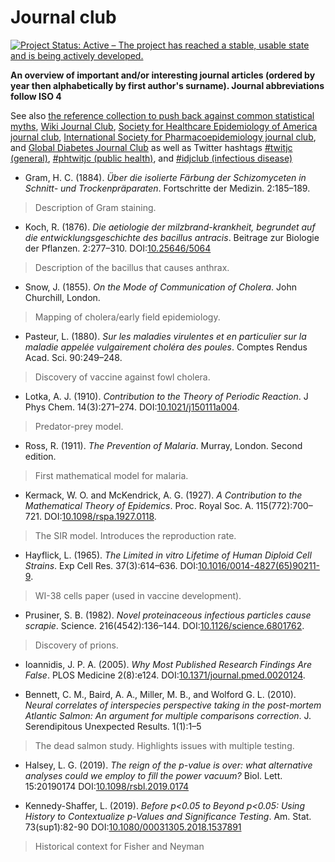 Journal club
===================================================

[![Project Status: Active – The project has reached a stable, usable state and is being actively developed.](https://www.repostatus.org/badges/latest/active.svg)](https://www.repostatus.org/#active)

**An overview of important and/or interesting journal articles (ordered by year then alphabetically by first author's surname). Journal abbreviations follow ISO 4**

See also [the reference collection to push back against common statistical myths](https://discourse.datamethods.org/t/reference-collection-to-push-back-against-common-statistical-myths/1787), [Wiki Journal Club](https://www.wikijournalclub.org/wiki/Main_Page), [Society for Healthcare Epidemiology of America journal club](https://shea-online.org/index.php/membership/shea-journal-club), [International Society for Pharmacoepidemiology journal club](https://webed.pharmacoepi.org/products/ispe-journal-club-webinar), and [Global Diabetes Journal Club](https://groups.google.com/forum/#!forum/global-diabetes-journal-club) as well as Twitter hashtags [#twitjc (general)](https://twitter.com/hashtag/twitjc), [#phtwitjc (public health)](https://twitter.com/hashtag/phtwitjc), and [#idjclub (infectious disease)](https://twitter.com/hashtag/idjclub)

* Gram, H. C. (1884). _Über die isolierte Färbung der Schizomyceten in Schnitt- und Trockenpräparaten_. Fortschritte der Medizin. 2:185–189.
> Description of Gram staining.

* Koch, R. (1876). _Die aetiologie der milzbrand-krankheit, begrundet auf die entwicklungsgeschichte des bacillus antracis_. Beitrage zur Biologie der Pflanzen. 2:277–310. DOI:[10.25646/5064](https://doi.org/10.25646/5064)
> Description of the bacillus that causes anthrax.

* Snow, J. (1855). _On the Mode of Communication of Cholera_. John Churchill, London.
> Mapping of cholera/early field epidemiology.

* Pasteur, L. (1880). _Sur les maladies virulentes et en particulier sur la maladie appelée vulgairement choléra des poules_. Comptes Rendus Acad. Sci. 90:249–248.
> Discovery of vaccine against fowl cholera.

* Lotka, A. J. (1910). _Contribution to the Theory of Periodic Reaction_. J Phys Chem. 14(3):271–274. DOI:[10.1021/j150111a004](https://doi.org/10.1021/j150111a004). 
> Predator-prey model.

* Ross, R. (1911). _The Prevention of Malaria_. Murray, London. Second edition.
> First mathematical model for malaria.

* Kermack, W. O. and McKendrick, A. G. (1927). _A Contribution to the Mathematical Theory of Epidemics_. Proc. Royal Soc. A. 115(772):700–721. DOI:[10.1098/rspa.1927.0118](https://doi.org/10.1098/rspa.1927.0118). 
> The SIR model. Introduces the reproduction rate.

* Hayflick, L. (1965). _The Limited in vitro Lifetime of Human Diploid Cell Strains_. Exp Cell Res. 37(3):614–636. DOI:[10.1016/0014-4827(65)90211-9](https://doi.org/10.1016/0014-4827(65)90211-9).
> WI-38 cells paper (used in vaccine development).

* Prusiner, S. B. (1982). _Novel proteinaceous infectious particles cause scrapie_. Science. 216(4542):136–144. DOI:[10.1126/science.6801762](https://doi/org/10.1126/science.6801762).
> Discovery of prions.

* Ioannidis, J. P. A. (2005). _Why Most Published Research Findings Are False_. PLOS Medicine 2(8):e124. DOI:[10.1371/journal.pmed.0020124](https://doi.org/10.1371/journal.pmed.0020124).

* Bennett, C. M., Baird, A. A., Miller, M. B., and Wolford G. L. (2010). _Neural correlates of interspecies perspective taking in the post-mortem Atlantic Salmon: An argument for multiple comparisons correction_. J. Serendipitous Unexpected Results. 1(1):1–5
> The dead salmon study. Highlights issues with multiple testing.

* Halsey, L. G. (2019). _The reign of the p-value is over: what alternative analyses could we employ to fill the power vacuum?_ Biol. Lett. 15:20190174 DOI:[10.1098/rsbl.2019.0174](https://doi.org/10.1098/rsbl.2019.0174)

* Kennedy-Shaffer, L. (2019). _Before p<0.05 to Beyond p<0.05: Using History to Contextualize p-Values and Significance Testing_. Am. Stat. 73(sup1):82-90 DOI:[10.1080/00031305.2018.1537891](https://doi.org/10.1080/00031305.2018.1537891)
> Historical context for Fisher and Neyman
